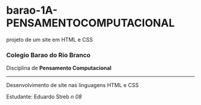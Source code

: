 # barao-1A-PENSAMENTOCOMPUTACIONAL
projeto de um site em HTML e CSS 

### Colegio Barao do Rio Branco
Disciplina de **Pensamento Computacional**
 
---

Desenvolvimento de site nas linguagens HTML e CSS

Estudante: Eduardo Streb *n* *08*
